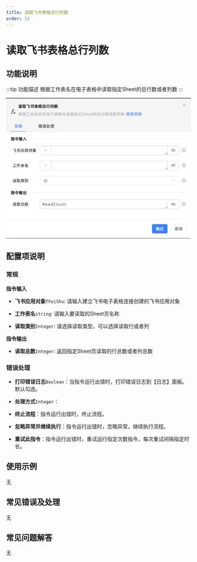 ```yaml
---
title: 读取飞书表格总行列数
order: 11
---
```


# 读取飞书表格总行列数

## 功能说明

:::tip 功能描述
根据工作表名在电子表格中读取指定Sheet的总行数或者列数
:::

![读取飞书表格总行列数](../../../../assets/读取飞书表格总行列数_command.png)

## 配置项说明

### 常规

**指令输入**

- **飞书应用对象**`TFeiShu`: 请输入建立飞书电子表格连接创建的飞书应用对象

- **工作表名**`string`: 请输入要读取的Sheet页名称

- **读取类别**`Integer`: 请选择读取类型，可以选择读取行或者列


**指令输出**

- **读取总数**`Integer`: 返回指定Sheet页读取的行总数或者列总数

### 错误处理

- **打印错误日志**`Boolean`：当指令运行出错时，打印错误日志到【日志】面板。默认勾选。

- **处理方式**`Integer`：

 - **终止流程**：指令运行出错时，终止流程。

 - **忽略异常并继续执行**：指令运行出错时，忽略异常，继续执行流程。

 - **重试此指令**：指令运行出错时，重试运行指定次数指令，每次重试间隔指定时长。

## 使用示例
无

## 常见错误及处理

无

## 常见问题解答

无

